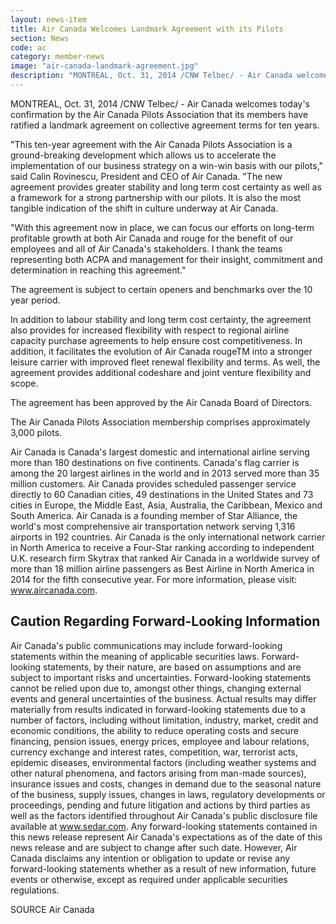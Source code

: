 ```yaml
---
layout: news-item
title: Air Canada Welcomes Landmark Agreement with its Pilots
section: News
code: ac
category: member-news
image: "air-canada-landmark-agreement.jpg"
description: "MONTREAL, Oct. 31, 2014 /CNW Telbec/ - Air Canada welcomes today's confirmation by the Air Canada Pilots Association that its members have ratified a landmark agreement on collective agreement terms for ten years."
---
```


MONTREAL, Oct. 31, 2014 /CNW Telbec/ - Air Canada welcomes today's confirmation by the Air Canada Pilots Association that its members have ratified a landmark agreement on collective agreement terms for ten years.

"This ten-year agreement with the Air Canada Pilots Association is a ground-breaking development which allows us to accelerate the implementation of our business strategy on a win-win basis with our pilots," said Calin Rovinescu, President and CEO of Air Canada. "The new agreement provides greater stability and long term cost certainty as well as a framework for a strong partnership with our pilots. It is also the most tangible indication of the shift in culture underway at Air Canada.

"With this agreement now in place, we can focus our efforts on long-term profitable growth at both Air Canada and rouge for the benefit of our employees and all of Air Canada's stakeholders. I thank the teams representing both ACPA and management for their insight, commitment and determination in reaching this agreement."

The agreement is subject to certain openers and benchmarks over the 10 year period.

In addition to labour stability and long term cost certainty, the agreement also provides for increased flexibility with respect to regional airline capacity purchase agreements to help ensure cost competitiveness.  In addition, it facilitates the evolution of Air Canada rougeTM into a stronger leisure carrier with improved fleet renewal flexibility and terms. As well, the agreement provides additional codeshare and joint venture flexibility and scope.

The agreement has been approved by the Air Canada Board of Directors.

The Air Canada Pilots Association membership comprises approximately 3,000 pilots.

Air Canada is Canada's largest domestic and international airline serving more than 180 destinations on five continents.  Canada's flag carrier is among the 20 largest airlines in the world and in 2013 served more than 35 million customers.  Air Canada provides scheduled passenger service directly to 60 Canadian cities, 49 destinations in the United States and 73 cities in Europe, the Middle East, Asia, Australia, the Caribbean, Mexico and South America. Air Canada is a founding member of Star Alliance, the world's most comprehensive air transportation network serving 1,316 airports in 192 countries.  Air Canada is the only international network carrier in North America to receive a Four-Star ranking according to independent U.K. research firm Skytrax that ranked Air Canada in a worldwide survey of more than 18 million airline passengers as Best Airline in North America in 2014 for the fifth consecutive year.  For more information, please visit: www.aircanada.com.

## Caution Regarding Forward-Looking Information

Air Canada's public communications may include forward-looking statements within the meaning of applicable securities laws. Forward-looking statements, by their nature, are based on assumptions and are subject to important risks and uncertainties. Forward-looking statements cannot be relied upon due to, amongst other things, changing external events and general uncertainties of the business. Actual results may differ materially from results indicated in forward-looking statements due to a number of factors, including without limitation, industry, market, credit and economic conditions, the ability to reduce operating costs and secure financing, pension issues, energy prices, employee and labour relations, currency exchange and interest rates, competition, war, terrorist acts, epidemic diseases, environmental factors (including weather systems and other natural phenomena, and factors arising from man-made sources), insurance issues and costs, changes in demand due to the seasonal nature of the business, supply issues, changes in laws, regulatory developments or proceedings, pending and future litigation and actions by third parties as well as the factors identified throughout Air Canada's public disclosure file available at www.sedar.com.  Any forward-looking statements contained in this news release represent Air Canada's expectations as of the date of this news release and are subject to change after such date.  However, Air Canada disclaims any intention or obligation to update or revise any forward-looking statements whether as a result of new information, future events or otherwise, except as required under applicable securities regulations.

SOURCE Air Canada